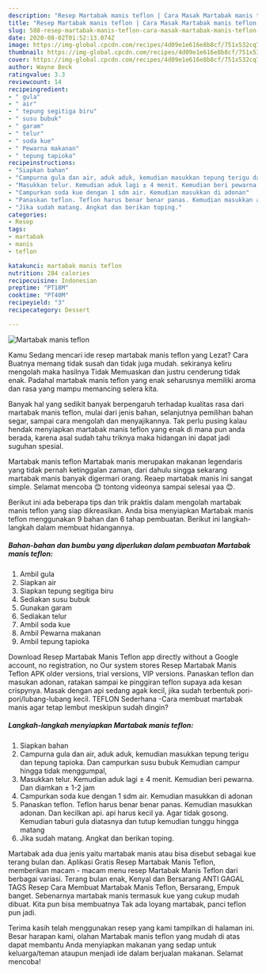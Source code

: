 ```yaml
---
description: "Resep Martabak manis teflon | Cara Masak Martabak manis teflon Yang Lezat Sekali"
title: "Resep Martabak manis teflon | Cara Masak Martabak manis teflon Yang Lezat Sekali"
slug: 588-resep-martabak-manis-teflon-cara-masak-martabak-manis-teflon-yang-lezat-sekali
date: 2020-08-02T01:52:13.074Z
image: https://img-global.cpcdn.com/recipes/4d09e1e616e8b8cf/751x532cq70/martabak-manis-teflon-foto-resep-utama.jpg
thumbnail: https://img-global.cpcdn.com/recipes/4d09e1e616e8b8cf/751x532cq70/martabak-manis-teflon-foto-resep-utama.jpg
cover: https://img-global.cpcdn.com/recipes/4d09e1e616e8b8cf/751x532cq70/martabak-manis-teflon-foto-resep-utama.jpg
author: Wayne Beck
ratingvalue: 3.3
reviewcount: 14
recipeingredient:
- " gula"
- " air"
- " tepung segitiga biru"
- " susu bubuk"
- " garam"
- " telur"
- " soda kue"
- " Pewarna makanan"
- " tepung tapioka"
recipeinstructions:
- "Siapkan bahan"
- "Campurna gula dan air, aduk aduk, kemudian masukkan tepung terigu dan tepung tapioka. Dan campurkan susu bubuk Kemudian campur hingga tidak menggumpal,"
- "Masukkan telur. Kemudian aduk lagi ± 4 menit. Kemudian beri pewarna. Dan diamkan ± 1-2 jam"
- "Campurkan soda kue dengan 1 sdm air. Kemudian masukkan di adonan"
- "Panaskan teflon. Teflon harus benar benar panas. Kemudian masukkan adonan. Dan kecilkan api. api harus kecil ya. Agar tidak gosong. Kemudian taburi gula diatasnya dan tutup kemudian tunggu hingga matang"
- "Jika sudah matang. Angkat dan berikan toping."
categories:
- Resep
tags:
- martabak
- manis
- teflon

katakunci: martabak manis teflon 
nutrition: 284 calories
recipecuisine: Indonesian
preptime: "PT18M"
cooktime: "PT40M"
recipeyield: "3"
recipecategory: Dessert

---
```



![Martabak manis teflon](https://img-global.cpcdn.com/recipes/4d09e1e616e8b8cf/751x532cq70/martabak-manis-teflon-foto-resep-utama.jpg)

Kamu Sedang mencari ide resep martabak manis teflon yang Lezat? Cara Buatnya memang tidak susah dan tidak juga mudah. sekiranya keliru mengolah maka hasilnya Tidak Memuaskan dan justru cenderung tidak enak. Padahal martabak manis teflon yang enak seharusnya memiliki aroma dan rasa yang mampu memancing selera kita.

Banyak hal yang sedikit banyak berpengaruh terhadap kualitas rasa dari martabak manis teflon, mulai dari jenis bahan, selanjutnya pemilihan bahan segar, sampai cara mengolah dan menyajikannya. Tak perlu pusing kalau hendak menyiapkan martabak manis teflon yang enak di mana pun anda berada, karena asal sudah tahu triknya maka hidangan ini dapat jadi suguhan spesial.

Martabak manis teflon Martabak manis merupakan makanan legendaris yang tidak pernah ketinggalan zaman, dari dahulu singga sekarang martabak manis banyak digermari orang. Reaep martabak manis ini sangat simple. Selamat mencoba 😊 tontong videonya sampai selesai yaa 😊.


Berikut ini ada beberapa tips dan trik praktis dalam mengolah martabak manis teflon yang siap dikreasikan. Anda bisa menyiapkan Martabak manis teflon menggunakan 9 bahan dan 6 tahap pembuatan. Berikut ini langkah-langkah dalam membuat hidangannya.

<!--inarticleads1-->

##### Bahan-bahan dan bumbu yang diperlukan dalam pembuatan Martabak manis teflon:

1. Ambil  gula
1. Siapkan  air
1. Siapkan  tepung segitiga biru
1. Sediakan  susu bubuk
1. Gunakan  garam
1. Sediakan  telur
1. Ambil  soda kue
1. Ambil  Pewarna makanan
1. Ambil  tepung tapioka


Download Resep Martabak Manis Teflon app directly without a Google account, no registration, no Our system stores Resep Martabak Manis Teflon APK older versions, trial versions, VIP versions. Panaskan teflon dan masukan adonan, ratakan sampai ke pinggiran teflon supaya ada kesan crispynya. Masak dengan api sedang agak kecil, jika sudah terbentuk pori-pori/lubang-lubang kecil. TEFLON Sederhana -Cara membuat martabak manis agar tetap lembut meskipun sudah dingin? 

<!--inarticleads2-->

##### Langkah-langkah menyiapkan Martabak manis teflon:

1. Siapkan bahan
1. Campurna gula dan air, aduk aduk, kemudian masukkan tepung terigu dan tepung tapioka. Dan campurkan susu bubuk Kemudian campur hingga tidak menggumpal,
1. Masukkan telur. Kemudian aduk lagi ± 4 menit. Kemudian beri pewarna. Dan diamkan ± 1-2 jam
1. Campurkan soda kue dengan 1 sdm air. Kemudian masukkan di adonan
1. Panaskan teflon. Teflon harus benar benar panas. Kemudian masukkan adonan. Dan kecilkan api. api harus kecil ya. Agar tidak gosong. Kemudian taburi gula diatasnya dan tutup kemudian tunggu hingga matang
1. Jika sudah matang. Angkat dan berikan toping.


Martabak ada dua jenis yaitu martabak manis atau bisa disebut sebagai kue terang bulan dan. Aplikasi Gratis Resep Martabak Manis Teflon, memberikan macam - macam menu resep Martabak Manis Teflon dari berbagai variasi. Terang bulan enak, Kenyal dan Bersarang ANTI GAGAL TAGS Resep Cara Membuat Martabak Manis Teflon, Bersarang, Empuk banget. Sebenarnya martabak manis termasuk kue yang cukup mudah dibuat. Kita pun bisa membuatnya Tak ada loyang martabak, panci teflon pun jadi. 

Terima kasih telah menggunakan resep yang kami tampilkan di halaman ini. Besar harapan kami, olahan Martabak manis teflon yang mudah di atas dapat membantu Anda menyiapkan makanan yang sedap untuk keluarga/teman ataupun menjadi ide dalam berjualan makanan. Selamat mencoba!
